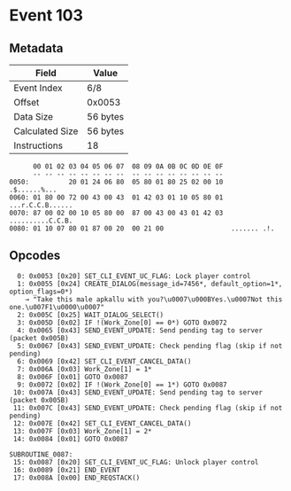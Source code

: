 # Event 103

## Metadata

| Field           | Value    |
|-----------------|----------|
| Event Index     | 6/8      |
| Offset          | 0x0053   |
| Data Size       | 56 bytes |
| Calculated Size | 56 bytes |
| Instructions    | 18       |

```
      00 01 02 03 04 05 06 07  08 09 0A 0B 0C 0D 0E 0F
      -- -- -- -- -- -- -- --  -- -- -- -- -- -- -- --
0050:          20 01 24 06 80  05 80 01 80 25 02 00 10      .$......%...
0060: 01 80 00 72 00 43 00 43  01 42 03 01 10 05 80 01  ...r.C.C.B......
0070: 87 00 02 00 10 05 80 00  87 00 43 00 43 01 42 03  ..........C.C.B.
0080: 01 10 07 80 01 87 00 20  00 21 00                 ....... .!.     
```

## Opcodes

```
  0: 0x0053 [0x20] SET_CLI_EVENT_UC_FLAG: Lock player control
  1: 0x0055 [0x24] CREATE_DIALOG(message_id=7456*, default_option=1*, option_flags=0*)
    → "Take this male apkallu with you?\u0007\u000BYes.\u0007Not this one.\u007F1\u0000\u0007"
  2: 0x005C [0x25] WAIT_DIALOG_SELECT()
  3: 0x005D [0x02] IF !(Work_Zone[0] == 0*) GOTO 0x0072
  4: 0x0065 [0x43] SEND_EVENT_UPDATE: Send pending tag to server (packet 0x005B)
  5: 0x0067 [0x43] SEND_EVENT_UPDATE: Check pending flag (skip if not pending)
  6: 0x0069 [0x42] SET_CLI_EVENT_CANCEL_DATA()
  7: 0x006A [0x03] Work_Zone[1] = 1*
  8: 0x006F [0x01] GOTO 0x0087
  9: 0x0072 [0x02] IF !(Work_Zone[0] == 1*) GOTO 0x0087
 10: 0x007A [0x43] SEND_EVENT_UPDATE: Send pending tag to server (packet 0x005B)
 11: 0x007C [0x43] SEND_EVENT_UPDATE: Check pending flag (skip if not pending)
 12: 0x007E [0x42] SET_CLI_EVENT_CANCEL_DATA()
 13: 0x007F [0x03] Work_Zone[1] = 2*
 14: 0x0084 [0x01] GOTO 0x0087

SUBROUTINE_0087:
 15: 0x0087 [0x20] SET_CLI_EVENT_UC_FLAG: Unlock player control
 16: 0x0089 [0x21] END_EVENT
 17: 0x008A [0x00] END_REQSTACK()
```
